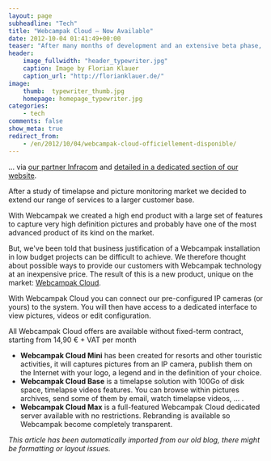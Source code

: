 ```yaml
---
layout: page
subheadline: "Tech"
title: "Webcampak Cloud – Now Available"
date: 2012-10-04 01:41:49+00:00
teaser: "After many months of development and an extensive beta phase, Webcampak Cloud is now available ..."
header:
    image_fullwidth: "header_typewriter.jpg"
    caption: Image by Florian Klauer
    caption_url: "http://florianklauer.de/"
image:
    thumb:  typewriter_thumb.jpg
    homepage: homepage_typewriter.jpg
categories:
    - tech
comments: false
show_meta: true
redirect_from:
    - /en/2012/10/04/webcampak-cloud-officiellement-disponible/
---
```

... via [our partner Infracom](http://boutique.infracom-france.com/category.php?id_category=48) and [detailed in a dedicated section of our website](http://www.webcampak.com/en/webcampak-cloud/).

After a study of timelapse and picture monitoring market we decided to extend our range of services to a larger customer base.

With Webcampak we created a high end product with a large set of features to capture very high definition pictures and probably have one of the most advanced product of its kind on the market.

But, we've been told that business justification of a Webcampak installation in low budget projects can be difficult to achieve. We therefore thought about possible ways to provide our customers with Webcampak technology at an inexpensive price. The result of this is a new product, unique on the market: [Webcampak Cloud](http://www.webcampak.com/en/webcampak-cloud/).

With Webcampak Cloud you can connect our pre-configured IP cameras (or yours) to the system. You will then have access to a dedicated interface to view pictures, videos or edit configuration.

All Webcampak Cloud offers are available without fixed-term contract, starting from 14,90 € + VAT per month

* **Webcampak Cloud Mini** has been created for resorts and other touristic activities, it will captures pictures from an IP camera, publish them on the Internet with your logo, a legend and in the definition of your choice.
* **Webcampak Cloud Base** is a timelapse solution with 100Go of disk space, timelapse videos features. You can browse within pictures archives, send some of them by email, watch timelapse videos, ... .
* **Webcampak Cloud Max** is a full-featured Webcampak Cloud dedicated server available with no restrictions. Rebranding is available so Webcampak become completely transparent.

_This article has been automatically imported from our old blog, there might be formatting or layout issues._

